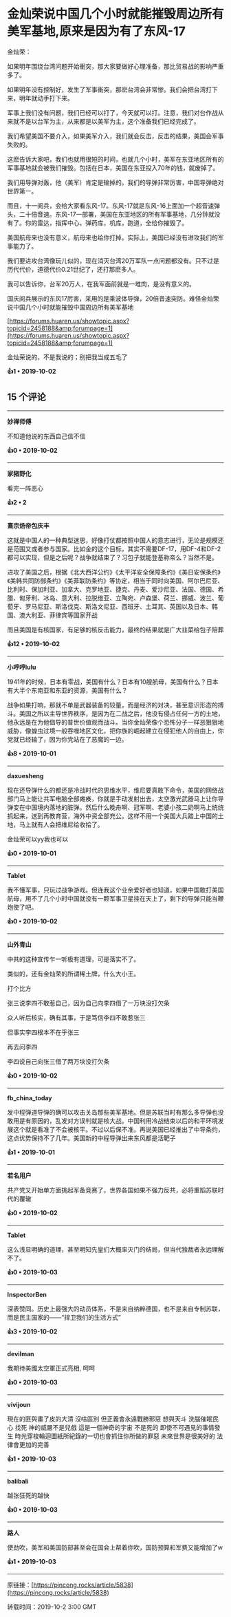 # 金灿荣说中国几个小时就能摧毁周边所有美军基地,原来是因为有了东风-17 

金灿荣：

如果明年围绕台湾问题开始衝突，那大家要做好心理准备，那比贸易战的影响严重多了。

如果明年没有控制好，发生了军事衝突，那麽台湾会非常惨。我们会把台湾打下来，明年就动手打下来。

军事上我们没有问题，我们已经可以打了，今天就可以打。注意，我们对台作战从来就不是以台军为主，从来都是以美军为主，这个准备我们已经完成了。

我们希望美国不要介入，如果美军介入，我们就会反击，反击的结果，美国会军事失败的。

这麽告诉大家吧，我们也就用很短的时间，也就几个小时，美军在东亚地区所有的军事基地就会被我们摧毁。包括在日本，美国在东亚投入70年的钱，就废掉了。

我们用导弹对轰，他（美军）肯定是输掉的。我们的导弹非常厉害，中国导弹绝对世界第一。

而且，十一阅兵，会给大家看东风-17。东风-17就是东风-16上面加一个超音速弹头，二十倍音速。东风-17一部署，美国在东亚地区的所有军事基地，几分钟就没有了。你的雷达，指挥中心，弹药库，机库，跑道，全给你摧毁了。

美国航母来也没有意义，航母来也给你打掉。实际上，美国已经没有进攻我们的军事能力了。

我们要进攻台湾像玩儿似的，现在消灭台湾20万军队一点问题都没有。只不过是历代代价，道德代价0.21世纪了，还打那麽多人。

我可以告诉你，台军20万人，在我军面前就是一堆肉，是没有意义的。

国庆阅兵展示的东风17厉害，采用的是乘波体导弹，20倍音速突防。难怪金灿荣说中国几个小时就能摧毁中国周边所有美军基地

[https://forums.huaren.us/showtopic.aspx?topicid=2458188&amp;forumpage=1](https://forums.huaren.us/showtopic.aspx?topicid=2458188&amp;forumpage=1)

金灿荣说的，不是我说的；别把我当成五毛了

**👍1 • 2019-10-02**

## 15 个评论

---
**妙禅师傅**

不知道他说的东西自己信不信 

**👍0 • 2019-10-02**

---
**家猪野化**

看完一阵恶心 

**👍2 • 2**

---
**熹宗炀帝包庆丰**

这就是中国人的一种典型迷思，好像打仗都按照中国人的意志进行，无论是规模还是范围又或者参与国家。比如金的这个目标，其实不需要DF-17，用DF-4和DF-2都可以实现，但是之后呢？战争就结束了？习包子就能登基称帝么？当然不是。

进攻了美国之后，根据《北大西洋公约》《太平洋安全保障条约》《美日安保条约》《美韩共同防御条约》《美菲联防条约》等协定，相当于同时向美国、阿尔巴尼亚、比利时、保加利亚、加拿大、克罗地亚、捷克、丹麦、爱沙尼亚、法国、德国、希腊、匈牙利、冰岛、意大利、拉脱维亚、立陶宛、卢森堡、荷兰、挪威、波兰、葡萄牙、罗马尼亚、斯洛伐克、斯洛文尼亚、西班牙、土耳其、英国以及日本、韩国、澳大利亚、菲律宾等国家开战

而且美国是有核国家，有足够的核反击能力，最终的结果就是广大韭菜给包子陪葬 

**👍12 • 2019-10-02**

---
**小哼哼lulu**

1941年的时候，日本有零战，美国有什么？日本有10艘航母，美国有什么？日本有大半个东南亚和东亚的资源，美国有什么？

战争如果打响，那就不单是武器装备的较量，而是经济的对决，甚至意识形态的搏斗。美国之所以主导世界秩序，是因为在二战之后，他没有侵占任何一方的土地，他永远是在为他倡导的普世价值观而战斗。当你金灿荣像个恐怖分子一样恶狠狠地威胁，像蝗虫过境一般吞噬地区文化，把你族的崛起建立在侵犯他人的自由上，你党就已经输了，因为你党站在了恶魔的一边。 

**👍8 • 2019-10-01**

---
**daxuesheng**

现在还导弹什么的都还是冷战时代的思维水平，维尼要真敢下命令，美国的网络战部门马上能让共军电脑全部瘫痪，你就是手动发射出去，太空激光武器马上让你导弹变在中国境内落地的脏弹。然后什么晚舟啊、冠军啊、老婆小孩二奶啊马上统统抓起来，送到再教育营，海外中资全部充公。这样不用一个美国大兵踏上中国的土地，马上就有人会把维尼给收拾了。

金灿荣可以yy我也可以 

**👍0 • 2019-10-01**

---
**Tablet**

我不懂军事，只玩过战争游戏。但连我这个业余爱好者也知道，如果中国敢打美国航母，用不了几个小时中国就没有一颗军事卫星挂在天上了，剩下的导弹只能当鞭炮使了吧。 

**👍0 • 2019-10-02**

---
**山外青山**

中共的这种宣传乍一听极有道理，可是落实不了。

类似的，还有金灿荣的所谓稀土牌，什么大小王。

打个比方

张三说李四不敢惹自己，因为自己向李四借了一万块没打欠条

众人听后核实，确有其事，于是笃信李四不敢惹张三

但事实李四根本不在乎张三

再去问李四

李四说自己向张三借了两万块没打欠条 

**👍0 • 2019-10-02**

---
**fb_china_today**

发中程弹道导弹的确可以攻击关岛那些美军基地。但是苏联当时有那么多导弹也没敢用是有原因的，乱发对方误判就是核大战。中国利用冷战结束以后的和平环境发展这个就是看准了不会被核平。不过以后保不准。再说美国已经推出了中导条约，这点优势保持不了几年。美国新的中程导弹出来东风都是活靶子 

**👍1 • 2019-10-01**

---
**若名用户**

共产党又开始单方面挑起军备竞赛了，世界各国如果不强力反共，必将重蹈苏联时代的覆辙 

**👍0 • 2019-10-02**

---
**Tablet**

这么浅显明确的道理，甚至明知先皇们大概率灭门的结局，但当代独裁者永远理解不了。 

**👍0 • 2019-10-03**

---
**InspectorBen**

深表赞同。历史上最强大的动员体系，不是来自纳粹德国，也不是来自专制苏联，而是民主国家的——“捍卫我们的生活方式” 

**👍3 • 2019-10-02**

---
**devilman**

我期待美國太空軍正式亮相, 呵呵 

**👍0 • 2019-10-03**

---
**vivijoun**

現在的匪與畫了皮的大清 沒啥區別 但正義會永遠戰勝邪惡 想與天斗 洗腦催眠民心 找死 神的威嚴不是兒戲 這是一個神奇的宇宙 不是死的 即使不可遇見的事情發生 時光穿梭輪迴圖紙所紀錄的一切也會抓住你所做的罪惡 未來世界是很美好的 法律會更加的完善 

**👍1 • 2019-10-03**

---
**balibali**

越张狂死的越快 

**👍0 • 2019-10-03**

---
**路人**

使劲吹，美军和美国防部甚至会在国会上帮着你吹，国防预算和军费又能增加了w 

**👍1 • 2019-10-03**

---
原链接：[https://pincong.rocks/article/5838](https://pincong.rocks/article/5838)

转载时间：2019-10-2 3:00 GMT